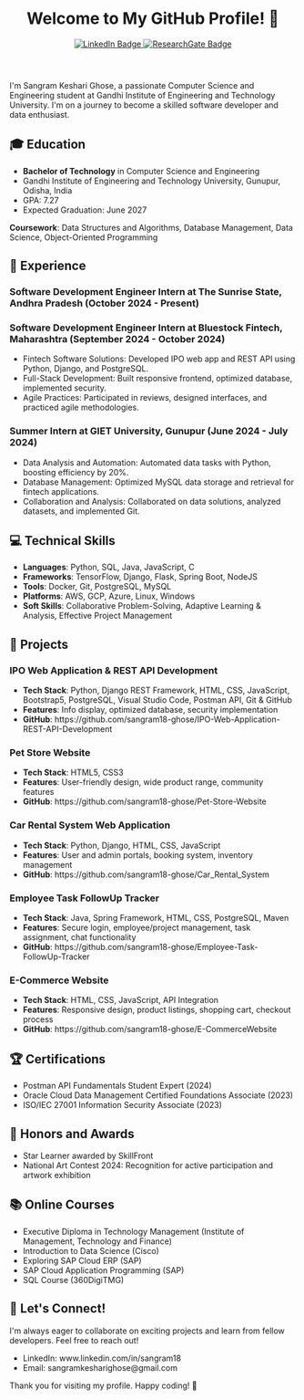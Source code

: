 <?xml version="1.0" encoding="UTF-8"?>
<github-profile>
  <header>
    <h1>Welcome to My GitHub Profile! 👋</h1>
    <div align="center">
      <a href="https://in.linkedin.com/in/sangram18">
        <img src="https://img.shields.io/badge/LinkedIn-Sangram%20Keshari%20Ghose-blue?style=for-the-badge&amp;logo=linkedin" alt="LinkedIn Badge"/>
      </a>
      <a href="https://www.researchgate.net/profile/Sangram-Keshari-Ghose">
        <img src="https://img.shields.io/badge/ResearchGate-Sangram%20Keshari%20Ghose-brightgreen?style=for-the-badge&amp;logo=researchgate" alt="ResearchGate Badge"/>
      </a>
    </div>
  </header>
  
  <introduction>
    <p>I'm Sangram Keshari Ghose, a passionate Computer Science and Engineering student at Gandhi Institute of Engineering and Technology University. I'm on a journey to become a skilled software developer and data enthusiast.</p>
  </introduction>
  
  <education>
    <h2>🎓 Education</h2>
    <ul>
      <li><strong>Bachelor of Technology</strong> in Computer Science and Engineering</li>
      <li>Gandhi Institute of Engineering and Technology University, Gunupur, Odisha, India</li>
      <li>GPA: 7.27</li>
      <li>Expected Graduation: June 2027</li>
    </ul>
    <p><strong>Coursework</strong>: Data Structures and Algorithms, Database Management, Data Science, Object-Oriented Programming</p>
  </education>
  
  <experience>
    <h2>💼 Experience</h2>
    <h3>Software Development Engineer Intern at The Sunrise State, Andhra Pradesh (October 2024 - Present)</h3>
  </ul>
    <h3>Software Development Engineer Intern at Bluestock Fintech, Maharashtra (September 2024 - October 2024)</h3>
    <ul>
      <li>Fintech Software Solutions: Developed IPO web app and REST API using Python, Django, and PostgreSQL.</li>
      <li>Full-Stack Development: Built responsive frontend, optimized database, implemented security.</li>
      <li>Agile Practices: Participated in reviews, designed interfaces, and practiced agile methodologies.</li>
    </ul>
    <h3>Summer Intern at GIET University, Gunupur (June 2024 - July 2024)</h3>
    <ul>
      <li>Data Analysis and Automation: Automated data tasks with Python, boosting efficiency by 20%.</li>
      <li>Database Management: Optimized MySQL data storage and retrieval for fintech applications.</li>
      <li>Collaboration and Analysis: Collaborated on data solutions, analyzed datasets, and implemented Git.</li>
    </ul>
  </experience>
  
  <technical-skills>
    <h2>💻 Technical Skills</h2>
    <ul>
      <li><strong>Languages</strong>: Python, SQL, Java, JavaScript, C</li>
      <li><strong>Frameworks</strong>: TensorFlow, Django, Flask, Spring Boot, NodeJS</li>
      <li><strong>Tools</strong>: Docker, Git, PostgreSQL, MySQL</li>
      <li><strong>Platforms</strong>: AWS, GCP, Azure, Linux, Windows</li>
      <li><strong>Soft Skills</strong>: Collaborative Problem-Solving, Adaptive Learning &amp; Analysis, Effective Project Management</li>
    </ul>
  </technical-skills>
  
  <projects>
    <h2>🚀 Projects</h2>
    <project>
      <h3>IPO Web Application &amp; REST API Development</h3>
      <ul>
        <li><strong>Tech Stack</strong>: Python, Django REST Framework, HTML, CSS, JavaScript, Bootstrap5, PostgreSQL, Visual Studio Code, Postman API, Git &amp; GitHub</li>
        <li><strong>Features</strong>: Info display, optimized database, security implementation</li>
        <li><strong>GitHub</strong>: https://github.com/sangram18-ghose/IPO-Web-Application-REST-API-Development</li>
      </ul>
    </project>
    <project>
      <h3>Pet Store Website</h3>
      <ul>
        <li><strong>Tech Stack</strong>: HTML5, CSS3</li>
        <li><strong>Features</strong>: User-friendly design, wide product range, community features</li>
        <li><strong>GitHub</strong>: https://github.com/sangram18-ghose/Pet-Store-Website</li>
      </ul>
    </project>
    <project>
      <h3>Car Rental System Web Application</h3>
      <ul>
        <li><strong>Tech Stack</strong>: Python, Django, HTML, CSS, JavaScript</li>
        <li><strong>Features</strong>: User and admin portals, booking system, inventory management</li>
        <li><strong>GitHub</strong>: https://github.com/sangram18-ghose/Car_Rental_System</li>
      </ul>
    </project>
    <project>
      <h3>Employee Task FollowUp Tracker</h3>
      <ul>
        <li><strong>Tech Stack</strong>: Java, Spring Framework, HTML, CSS, PostgreSQL, Maven</li>
        <li><strong>Features</strong>: Secure login, employee/project management, task assignment, chat functionality</li>
        <li><strong>GitHub</strong>: https://github.com/sangram18-ghose/Employee-Task-FollowUp-Tracker</li>
      </ul>
    </project>
    <project>
      <h3>E-Commerce Website</h3>
      <ul>
        <li><strong>Tech Stack</strong>: HTML, CSS, JavaScript, API Integration</li>
        <li><strong>Features</strong>: Responsive design, product listings, shopping cart, checkout process</li>
        <li><strong>GitHub</strong>: https://github.com/sangram18-ghose/E-CommerceWebsite</li>
      </ul>
    </project>
  </projects>
  
  <certifications>
    <h2>🏆 Certifications</h2>
    <ul>
      <li>Postman API Fundamentals Student Expert (2024)</li>
      <li>Oracle Cloud Data Management Certified Foundations Associate (2023)</li>
      <li>ISO/IEC 27001 Information Security Associate (2023)</li>
    </ul>
  </certifications>
  
  <honors-and-awards>
    <h2>🌟 Honors and Awards</h2>
    <ul>
      <li>Star Learner awarded by SkillFront</li>
      <li>National Art Contest 2024: Recognition for active participation and artwork exhibition</li>
    </ul>
  </honors-and-awards>
  
  <online-courses>
    <h2>📚 Online Courses</h2>
    <ul>
      <li>Executive Diploma in Technology Management (Institute of Management, Technology and Finance)</li>
      <li>Introduction to Data Science (Cisco)</li>
      <li>Exploring SAP Cloud ERP (SAP)</li>
      <li>SAP Cloud Application Programming (SAP)</li>
      <li>SQL Course (360DigiTMG)</li>
    </ul>
  </online-courses>
  
  <connect>
    <h2>🤝 Let's Connect!</h2>
    <p>I'm always eager to collaborate on exciting projects and learn from fellow developers. Feel free to reach out!</p>
    <ul>
      <li>LinkedIn: www.linkedin.com/in/sangram18</li>
      <li>Email: sangramkesharighose@gmail.com</li>
    </ul>
  </connect>
  
  <footer>
    <p>Thank you for visiting my profile. Happy coding! 🚀</p>
  </footer>
</github-profile>
